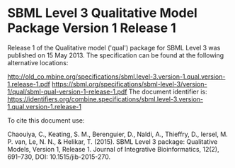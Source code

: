 # SBML Level 3 Qualitative Model Package Version 1 Release 1
Release 1 of the Qualitative model ('qual') package for SBML Level 3 was published on 15 May 2013. The specification can be found at the following alternative locations:

http://old_co.mbine.org/specifications/sbml.level-3.version-1.qual.version-1.release-1.pdf
https://sbml.org/specifications/sbml-level-3/version-1/qual/sbml-qual-version-1-release-1.pdf
The document identifier is: https://identifiers.org/combine.specifications/sbml.level-3.version-1.qual.version-1.release-1

To cite this document use:

Chaouiya, C., Keating, S. M., Berenguier, D., Naldi, A., Thieffry, D., Iersel, M. P. van, Le, N. N., & Helikar, T. (2015). SBML Level 3 package: Qualitative Models, Version 1, Release 1. Journal of Integrative Bioinformatics, 12(2), 691–730, DOI: 10.1515/jib-2015-270.